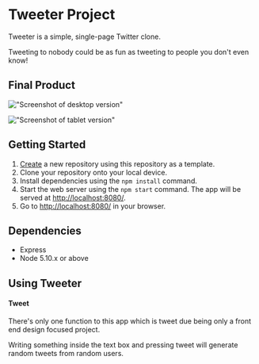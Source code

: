 # Tweeter Project

Tweeter is a simple, single-page Twitter clone.

Tweeting to nobody could be as fun as tweeting to people you don't even know!

## Final Product

!["Screenshot of desktop version"]()

!["Screenshot of tablet version"]()

## Getting Started

1. [Create](https://docs.github.com/en/repositories/creating-and-managing-repositories/creating-a-repository-from-a-template) a new repository using this repository as a template.
2. Clone your repository onto your local device.
3. Install dependencies using the `npm install` command.
3. Start the web server using the `npm start` command. The app will be served at <http://localhost:8080/>.
4. Go to <http://localhost:8080/> in your browser.

## Dependencies

- Express
- Node 5.10.x or above

## Using Tweeter

#### Tweet

There's only one function to this app which is tweet due being only a front end design focused project.

Writing something inside the text box and pressing tweet will generate random tweets from random users.